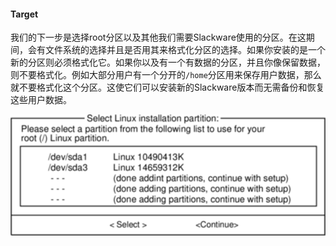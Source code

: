 #### Target

我们的下一步是选择root分区以及其他我们需要Slackware使用的分区。在这期间，会有文件系统的选择并且是否用其来格式化分区的选择。如果你安装的是一个新的分区则必须格式化它。如果你以及有一个有数据的分区，并且你像保留数据，则不要格式化。例如大部分用户有一个分开的`/home`分区用来保存用户数据，那么就不要格式化这个分区。这使它们可以安装新的Slackware版本而无需备份和恢复这些用户数据。

![](../../png/setup-target.png)

